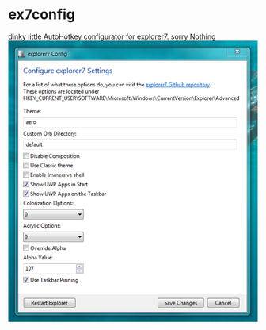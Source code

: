 # ex7config
dinky little AutoHotkey configurator for [explorer7](https://winclassic.net/thread/2588/explorer7-windows-explorer-10-11). sorry Nothing
![Screenshot](screenshot.PNG)
